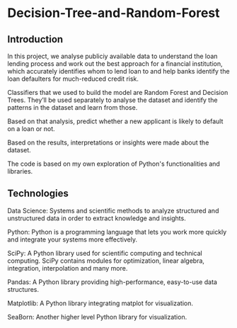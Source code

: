 # Decision-Tree-and-Random-Forest

## Introduction

In this project, we analyse publiciy available data to understand the loan lending process and work out the best approach for a financial institution, which accurately identifies whom to lend loan to and help banks identify the loan defaulters for much-reduced credit risk. 

Classifiers that we used to build the model are Random Forest and Decision Trees. They’ll be used separately to analyse the dataset and identify the patterns in the dataset and learn from those. 

Based on that analysis, predict whether a new applicant is likely to default on a loan or not.

Based on the results, interpretations or insights were made about the dataset.

The code is based on my own exploration of Python's functionalities and libraries.


## Technologies

Data Science: Systems and scientific methods to analyze structured and unstructured data in order to extract knowledge and insights.

Python: Python is a programming language that lets you work more quickly and integrate your systems more effectively.

SciPy: A Python library used for scientific computing and technical computing. SciPy contains modules for optimization, linear algebra, integration, interpolation and many more.

Pandas: A Python library providing high-performance, easy-to-use data structures.

Matplotlib: A Python library integrating matplot for visualization.

SeaBorn: Another higher level Python library for visualization.

